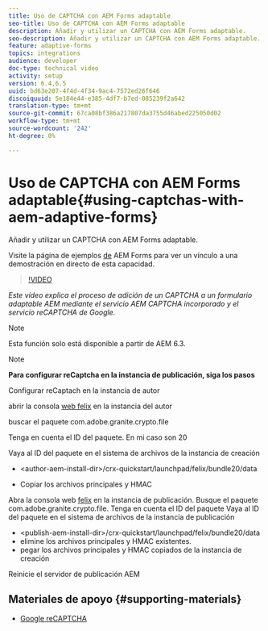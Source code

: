 ```yaml
---
title: Uso de CAPTCHA con AEM Forms adaptable
seo-title: Uso de CAPTCHA con AEM Forms adaptable
description: Añadir y utilizar un CAPTCHA con AEM Forms adaptable.
seo-description: Añadir y utilizar un CAPTCHA con AEM Forms adaptable.
feature: adaptive-forms
topics: integrations
audience: developer
doc-type: technical video
activity: setup
version: 6.4,6.5
uuid: bd63e207-4f4d-4f34-9ac4-7572ed26f646
discoiquuid: 5e184e44-e385-4df7-b7ed-085239f2a642
translation-type: tm+mt
source-git-commit: 67ca08bf386a217807da3755d46abed225050d02
workflow-type: tm+mt
source-wordcount: '242'
ht-degree: 0%

---
```



# Uso de CAPTCHA con AEM Forms adaptable{#using-captchas-with-aem-adaptive-forms}

Añadir y utilizar un CAPTCHA con AEM Forms adaptable.

Visite la página de ejemplos [de](https://forms.enablementadobe.com/content/samples/samples.html?query=0) AEM Forms para ver un vínculo a una demostración en directo de esta capacidad.

>[!VIDEO](https://video.tv.adobe.com/v/18336/?quality=9&learn=on)

*Este vídeo explica el proceso de adición de un CAPTCHA a un formulario adaptable AEM mediante el servicio AEM CAPTCHA incorporado y el servicio reCAPTCHA de Google.*

>[!NOTE]
>
>Esta función solo está disponible a partir de AEM 6.3.

>[!NOTE]
>
>**Para configurar reCaptcha en la instancia de publicación, siga los pasos**
>
>Configurar reCaptach en la instancia de autor
>
>abrir la consola [web felix](http://localhost:4502/system/console/bundles) en la instancia del autor
>
>buscar el paquete com.adobe.granite.crypto.file
>
>Tenga en cuenta el ID del paquete. En mi caso son 20
>
>Vaya al ID del paquete en el sistema de archivos de la instancia de creación
>
>* &lt;author-aem-install-dir>/crx-quickstart/launchpad/felix/bundle20/data
* Copiar los archivos principales y HMAC

Abra la consola web [felix](http://localhost:4502/system/console/bundles) en la instancia de publicación. Busque el paquete com.adobe.granite.crypto.file. Tenga en cuenta el ID del paquete
Vaya al ID del paquete en el sistema de archivos de la instancia de publicación
* &lt;publish-aem-install-dir>/crx-quickstart/launchpad/felix/bundle20/data
* elimine los archivos principales y HMAC existentes.
* pegar los archivos principales y HMAC copiados de la instancia de creación

Reinicie el servidor de publicación AEM

## Materiales de apoyo {#supporting-materials}

* [Google reCAPTCHA](https://www.google.com/recaptcha)

